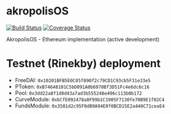 # akropolisOS

[![Build Status](https://travis-ci.org/akropolisio/akropolisOS.svg?branch=develop)](https://travis-ci.org/akropolisio/akropolisOS) [![Coverage Status](https://coveralls.io/repos/github/akropolisio/akropolisOS/badge.svg?branch=develop)](https://coveralls.io/github/akropolisio/akropolisOS?branch=develop)

AkropolisOS - Ethereum implementation (active development)

# Testnet (Rinekby) deployment
* FreeDAI: `0x10201BFB5E0C85f890f2c79CD1C93cb5F31e33e5`
* PToken: `0xB74648101C5bD091A0b6978Bf3D51Fc4e6dc6c16`
* Pool: `0x3dd22a8f1d8d43a7ad3b555248e496c113b0b172`
* CurveModule: `0xbCfE092478a8F99b1C1905F7130fe70B9E1f02C4`
* FundsModule: `0x3501d2c95F8dB9A94E0f0BCD15E2a440C71ceaE4`
